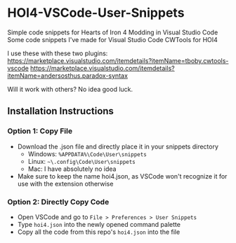 # HOI4-VSCode-User-Snippets
Simple code snippets for Hearts of Iron 4 Modding in Visual Studio Code
Some code snippets I've made for Visual Studio Code CWTools for HOI4

I use these with these two plugins:
https://marketplace.visualstudio.com/itemdetails?itemName=tboby.cwtools-vscode
https://marketplace.visualstudio.com/itemdetails?itemName=andersosthus.paradox-syntax

Will it work with others? No idea good luck.

## Installation Instructions

### Option 1: Copy File
- Download the .json file and directly place it in your snippets directory 
  - Windows: `%APPDATA%\Code\User\snippets`
  - Linux: `~\.config\Code\User\snippets`
  - Mac: I have absolutely no idea
- Make sure to keep the name hoi4.json, as VSCode won't recognize it for use with the extension otherwise

### Option 2: Directly Copy Code
- Open VSCode and go to `File > Preferences > User Snippets`
- Type `hoi4.json` into the newly opened command palette
- Copy all the code from this repo's `hoi4.json` into the file
